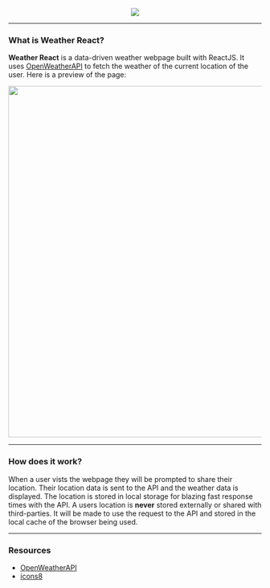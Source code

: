 <p align=center><img src="https://i.imgur.com/A4sPLPs.png"></p>
<hr>
<h3>What is Weather React?</h3>
<b>Weather React</b> is a data-driven weather webpage built with ReactJS. It uses <a href="https://openweathermap.org">OpenWeatherAPI</a> to fetch the weather of the current location of the user. Here is a preview of the page:
<p align=center><img style="width:700px" src="https://i.imgur.com/T70NScG.png"></p>
<hr>
<h3>How does it work?</h3>
<p>When a user vists the webpage they will be prompted to share their location. Their location data is sent to the API and the weather data is displayed. The location is stored in local storage for blazing fast response times with the API. A users location is <b>never</b> stored externally or shared with third-parties. It will be made to use the request to the API and stored in the local cache of the browser being used.</p>
<hr>
<h3>Resources</h3>
<ul>
  <li><a href="https://openweathermap.org">OpenWeatherAPI</a></li>
  <li><a href="https://icons8.com">icons8</a></li>
</ul>

